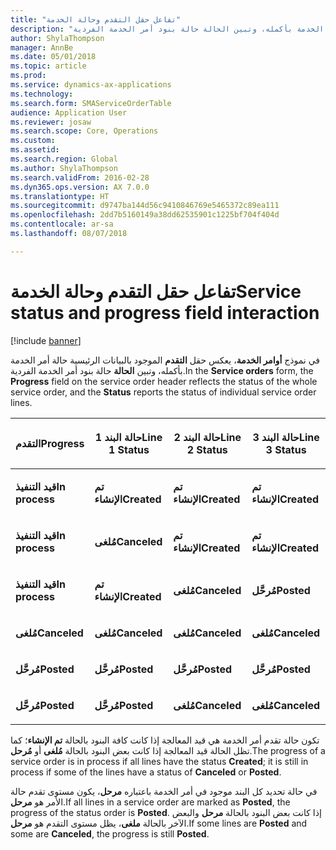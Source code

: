 ```yaml
---
title: "تفاعل حقل التقدم وحالة الخدمة"
description: "في نموذج أوامر الخدمة، يعرض حقل التقدم الموجود بالبيانات الرئيسية حالة أمر الخدمة بأكمله، وتبين الحالة حالة بنود أمر الخدمة الفردية."
author: ShylaThompson
manager: AnnBe
ms.date: 05/01/2018
ms.topic: article
ms.prod: 
ms.service: dynamics-ax-applications
ms.technology: 
ms.search.form: SMAServiceOrderTable
audience: Application User
ms.reviewer: josaw
ms.search.scope: Core, Operations
ms.custom: 
ms.assetid: 
ms.search.region: Global
ms.author: ShylaThompson
ms.search.validFrom: 2016-02-28
ms.dyn365.ops.version: AX 7.0.0
ms.translationtype: HT
ms.sourcegitcommit: d9747ba144d56c9410846769e5465372c89ea111
ms.openlocfilehash: 2dd7b5160149a38dd62535901c1225bf704f404d
ms.contentlocale: ar-sa
ms.lasthandoff: 08/07/2018

---
```



# <a name="service-status-and-progress-field-interaction"></a><span data-ttu-id="b67a5-103">تفاعل حقل التقدم وحالة الخدمة</span><span class="sxs-lookup"><span data-stu-id="b67a5-103">Service status and progress field interaction</span></span> 

[!include [banner](../includes/banner.md)]


<span data-ttu-id="b67a5-104">في نموذج **أوامر الخدمة**، يعكس حقل **التقدم** الموجود بالبيانات الرئيسية حالة أمر الخدمة بأكمله، وتبين **الحالة** حالة بنود أمر الخدمة الفردية.</span><span class="sxs-lookup"><span data-stu-id="b67a5-104">In the **Service orders** form, the **Progress** field on the service order header reflects the status of the whole service order, and the **Status** reports the status of individual service order lines.</span></span>

<table>
<colgroup>
<col style="width: 25%" />
<col style="width: 25%" />
<col style="width: 25%" />
<col style="width: 25%" />
</colgroup>
<thead>
<tr class="header">
<th><p><span data-ttu-id="b67a5-105">التقدم</span><span class="sxs-lookup"><span data-stu-id="b67a5-105">Progress</span></span></p></th>
<th><p><span data-ttu-id="b67a5-106">حالة البند 1</span><span class="sxs-lookup"><span data-stu-id="b67a5-106">Line 1 Status</span></span></p></th>
<th><p><span data-ttu-id="b67a5-107">حالة البند 2</span><span class="sxs-lookup"><span data-stu-id="b67a5-107">Line 2 Status</span></span></p></th>
<th><p><span data-ttu-id="b67a5-108">حالة البند 3</span><span class="sxs-lookup"><span data-stu-id="b67a5-108">Line 3 Status</span></span></p></th>
</tr>
</thead>
<tbody>
<tr class="odd">
<td><p><span data-ttu-id="b67a5-109"><strong>قيد التنفيذ</strong></span><span class="sxs-lookup"><span data-stu-id="b67a5-109"><strong>In process</strong></span></span></p></td>
<td><p><span data-ttu-id="b67a5-110"><strong>تم الإنشاء</strong></span><span class="sxs-lookup"><span data-stu-id="b67a5-110"><strong>Created</strong></span></span></p></td>
<td><p><span data-ttu-id="b67a5-111"><strong>تم الإنشاء</strong></span><span class="sxs-lookup"><span data-stu-id="b67a5-111"><strong>Created</strong></span></span></p></td>
<td><p><span data-ttu-id="b67a5-112"><strong>تم الإنشاء</strong></span><span class="sxs-lookup"><span data-stu-id="b67a5-112"><strong>Created</strong></span></span></p></td>
</tr>
<tr class="even">
<td><p><span data-ttu-id="b67a5-113"><strong>قيد التنفيذ</strong></span><span class="sxs-lookup"><span data-stu-id="b67a5-113"><strong>In process</strong></span></span></p></td>
<td><p><span data-ttu-id="b67a5-114"><strong>مُلغى</strong></span><span class="sxs-lookup"><span data-stu-id="b67a5-114"><strong>Canceled</strong></span></span></p></td>
<td><p><span data-ttu-id="b67a5-115"><strong>تم الإنشاء</strong></span><span class="sxs-lookup"><span data-stu-id="b67a5-115"><strong>Created</strong></span></span></p></td>
<td><p><span data-ttu-id="b67a5-116"><strong>تم الإنشاء</strong></span><span class="sxs-lookup"><span data-stu-id="b67a5-116"><strong>Created</strong></span></span></p></td>
</tr>
<tr class="odd">
<td><p><span data-ttu-id="b67a5-117"><strong>قيد التنفيذ</strong></span><span class="sxs-lookup"><span data-stu-id="b67a5-117"><strong>In process</strong></span></span></p></td>
<td><p><span data-ttu-id="b67a5-118"><strong>تم الإنشاء</strong></span><span class="sxs-lookup"><span data-stu-id="b67a5-118"><strong>Created</strong></span></span></p></td>
<td><p><span data-ttu-id="b67a5-119"><strong>مُلغى</strong></span><span class="sxs-lookup"><span data-stu-id="b67a5-119"><strong>Canceled</strong></span></span></p></td>
<td><p><span data-ttu-id="b67a5-120"><strong>مُرحَّل</strong></span><span class="sxs-lookup"><span data-stu-id="b67a5-120"><strong>Posted</strong></span></span></p></td>
</tr>
<tr class="even">
<td><p><span data-ttu-id="b67a5-121"><strong>مُلغى</strong></span><span class="sxs-lookup"><span data-stu-id="b67a5-121"><strong>Canceled</strong></span></span></p></td>
<td><p><span data-ttu-id="b67a5-122"><strong>مُلغى</strong></span><span class="sxs-lookup"><span data-stu-id="b67a5-122"><strong>Canceled</strong></span></span></p></td>
<td><p><span data-ttu-id="b67a5-123"><strong>مُلغى</strong></span><span class="sxs-lookup"><span data-stu-id="b67a5-123"><strong>Canceled</strong></span></span></p></td>
<td><p><span data-ttu-id="b67a5-124"><strong>مُلغى</strong></span><span class="sxs-lookup"><span data-stu-id="b67a5-124"><strong>Canceled</strong></span></span></p></td>
</tr>
<tr class="odd">
<td><p><span data-ttu-id="b67a5-125"><strong>مُرحَّل</strong></span><span class="sxs-lookup"><span data-stu-id="b67a5-125"><strong>Posted</strong></span></span></p></td>
<td><p><span data-ttu-id="b67a5-126"><strong>مُرحَّل</strong></span><span class="sxs-lookup"><span data-stu-id="b67a5-126"><strong>Posted</strong></span></span></p></td>
<td><p><span data-ttu-id="b67a5-127"><strong>مُرحَّل</strong></span><span class="sxs-lookup"><span data-stu-id="b67a5-127"><strong>Posted</strong></span></span></p></td>
<td><p><span data-ttu-id="b67a5-128"><strong>مُرحَّل</strong></span><span class="sxs-lookup"><span data-stu-id="b67a5-128"><strong>Posted</strong></span></span></p></td>
</tr>
<tr class="even">
<td><p><span data-ttu-id="b67a5-129"><strong>مُرحَّل</strong></span><span class="sxs-lookup"><span data-stu-id="b67a5-129"><strong>Posted</strong></span></span></p></td>
<td><p><span data-ttu-id="b67a5-130"><strong>مُرحَّل</strong></span><span class="sxs-lookup"><span data-stu-id="b67a5-130"><strong>Posted</strong></span></span></p></td>
<td><p><span data-ttu-id="b67a5-131"><strong>مُلغى</strong></span><span class="sxs-lookup"><span data-stu-id="b67a5-131"><strong>Canceled</strong></span></span></p></td>
<td><p><span data-ttu-id="b67a5-132"><strong>مُلغى</strong></span><span class="sxs-lookup"><span data-stu-id="b67a5-132"><strong>Canceled</strong></span></span></p></td>
</tr>
</tbody>
</table>


<span data-ttu-id="b67a5-133">تكون حالة تقدم أمر الخدمة هي قيد المعالجة إذا كانت كافة البنود بالحالة **تم الإنشاء**؛ كما تظل الحالة قيد المعالجة إذا كانت بعض البنود بالحالة **مُلغى** أو **مُرحل**.</span><span class="sxs-lookup"><span data-stu-id="b67a5-133">The progress of a service order is in process if all lines have the status **Created**; it is still in process if some of the lines have a status of **Canceled** or **Posted**.</span></span>

<span data-ttu-id="b67a5-134">في حالة تحديد كل البند موجود في أمر الخدمة باعتباره **مرحل**، يكون مستوى تقدم حالة الأمر هو **مرحل**.</span><span class="sxs-lookup"><span data-stu-id="b67a5-134">If all lines in a service order are marked as **Posted**, the progress of the status order is **Posted**.</span></span> <span data-ttu-id="b67a5-135">إذا كانت بعض البنود بالحالة **مرحل** والبعض الآخر بالحالة **ملغى**، يظل مستوى التقدم هو **مرحل**.</span><span class="sxs-lookup"><span data-stu-id="b67a5-135">If some lines are **Posted** and some are **Canceled**, the progress is still **Posted**.</span></span>

  



